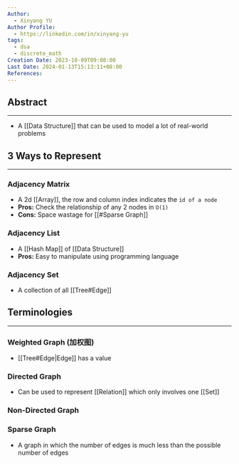 ```yaml
---
Author:
  - Xinyang YU
Author Profile:
  - https://linkedin.com/in/xinyang-yu
tags:
  - dsa
  - discrete_math
Creation Date: 2023-10-09T09:08:00
Last Date: 2024-01-13T15:13:11+08:00
References: 
---
```

## Abstract
---
- A [[Data Structure]] that can be used to model a lot of real-world problems

## 3 Ways to Represent
---
### Adjacency Matrix
- A 2d [[Array]], the row and column index indicates the `id of a node`
- **Pros:** Check the relationship of any 2 nodes in `O(1)`
- **Cons:** Space wastage for [[#Sparse Graph]]

### Adjacency List
- A [[Hash Map]] of [[Data Structure]]
- **Pros:** Easy to manipulate using programming language

### Adjacency Set
- A collection of all [[Tree#Edge]] 


## Terminologies
---
### Weighted Graph (加权图)
- [[Tree#Edge|Edge]] has a value
### Directed Graph
- Can be used to represent [[Relation]] which only involves one [[Set]]  

### Non-Directed Graph

### Sparse Graph
- A graph in which the number of edges is much less than the possible number of edges